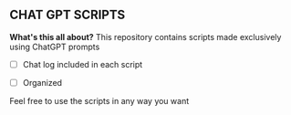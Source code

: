## CHAT GPT SCRIPTS
**What's this all about?**
This repository contains scripts made exclusively using ChatGPT prompts

 - [ ] Chat log included in each script
 - [ ] Organized
 

Feel free to use the scripts in any way you want
